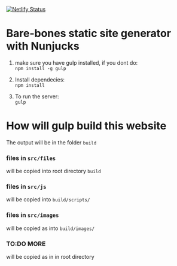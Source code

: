 
[![Netlify Status](https://api.netlify.com/api/v1/badges/17b6ed36-d3b9-43d6-b375-d7f5fc8cf919/deploy-status)](https://app.netlify.com/sites/vigorous-kilby-44916d/deploys)

# Bare-bones static site generator with Nunjucks

1. make sure you have gulp installed, if you dont do:  
`npm install -g gulp`  
  

2. Install dependecies:  
 `npm install`  
   
3. To run the server:  
`gulp`

# How will gulp build this website
The output will be in the folder `build`  
  
### files in `src/files`
will be copied into root directory `build`

### files in `src/js`
will be copied into `build/scripts/`

### files in `src/images`
will be copied as into `build/images/`

### TO:DO MORE
will be copied as in in root directory



